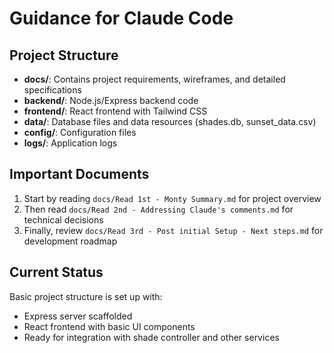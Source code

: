 # Guidance for Claude Code

## Project Structure
- **docs/**: Contains project requirements, wireframes, and detailed specifications
- **backend/**: Node.js/Express backend code
- **frontend/**: React frontend with Tailwind CSS
- **data/**: Database files and data resources (shades.db, sunset_data.csv)
- **config/**: Configuration files
- **logs/**: Application logs

## Important Documents
1. Start by reading `docs/Read 1st - Monty Summary.md` for project overview
2. Then read `docs/Read 2nd - Addressing Claude's comments.md` for technical decisions
3. Finally, review `docs/Read 3rd - Post initial Setup - Next steps.md` for development roadmap

## Current Status
Basic project structure is set up with:
- Express server scaffolded
- React frontend with basic UI components
- Ready for integration with shade controller and other services
